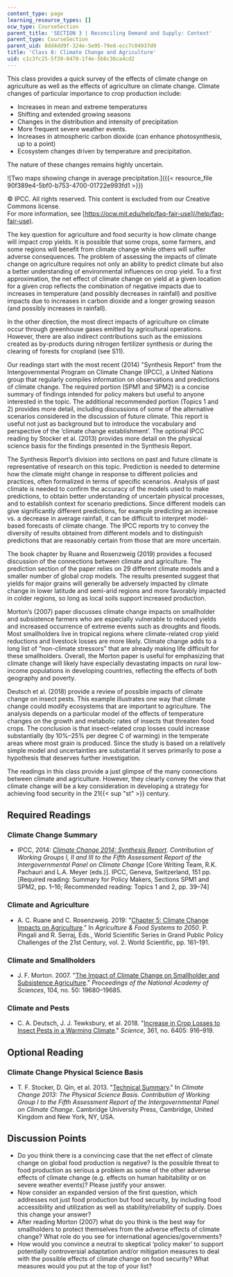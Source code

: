 ```yaml
---
content_type: page
learning_resource_types: []
ocw_type: CourseSection
parent_title: 'SECTION 3 | Reconciling Demand and Supply: Context'
parent_type: CourseSection
parent_uid: 8dd4dd9f-324e-5e95-79e8-ecc7c04937d9
title: 'Class 8: Climate Change and Agriculture'
uid: c1c3fc25-5f39-8470-1f4e-5b6c36ca4cd2
---
```


This class provides a quick survey of the effects of climate change on agriculture as well as the effects of agriculture on climate change. Climate changes of particular importance to crop production include:

*   Increases in mean and extreme temperatures
*   Shifting and extended growing seasons
*   Changes in the distribution and intensity of precipitation
*   More frequent severe weather events.
*   Increases in atmospheric carbon dioxide (can enhance photosynthesis, up to a point)
*   Ecosystem changes driven by temperature and precipitation.

The nature of these changes remains highly uncertain.

![Two maps showing change in average precipitation.]({{< resource_file 90f389e4-5bf0-b753-4700-01722e993fd1 >}})

© IPCC. All rights reserved. This content is excluded from our Creative Commons license.  
For more information, see [https://ocw.mit.edu/help/faq-fair-use](/help/faq-fair-use).

The key question for agriculture and food security is how climate change will impact crop yields. It is possible that some crops, some farmers, and some regions will benefit from climate change while others will suffer adverse consequences. The problem of assessing the impacts of climate change on agriculture requires not only an ability to predict climate but also a better understanding of environmental influences on crop yield. To a first approximation, the net effect of climate change on yield at a given location for a given crop reflects the combination of negative impacts due to increases in temperature (and possibly decreases in rainfall) and positive impacts due to increases in carbon dioxide and a longer growing season (and possibly increases in rainfall).

In the other direction, the most direct impacts of agriculture on climate occur through greenhouse gases emitted by agricultural operations. However, there are also indirect contributions such as the emissions created as by-products during nitrogen fertilizer synthesis or during the clearing of forests for cropland (see S11).

Our readings start with the most recent (2014) "Synthesis Report" from the Intergovernmental Program on Climate Change (IPCC), a United Nations group that regularly compiles information on observations and predictions of climate change. The required portion (SPM1 and SPM2) is a concise summary of findings intended for policy makers but useful to anyone interested in the topic. The additional recommended portion (Topics 1 and 2) provides more detail, including discussions of some of the alternative scenarios considered in the discussion of future climate. This report is useful not just as background but to introduce the vocabulary and perspective of the ‘climate change establishment’. The optional IPCC reading by Stocker et al. (2013) provides more detail on the physical science basis for the findings presented in the Synthesis Report.

The Synthesis Report’s division into sections on past and future climate is representative of research on this topic. Prediction is needed to determine how the climate might change in response to different policies and practices, often formalized in terms of specific scenarios. Analysis of past climate is needed to confirm the accuracy of the models used to make predictions, to obtain better understanding of uncertain physical processes, and to establish context for scenario predictions. Since different models can give significantly different predictions, for example predicting an increase vs. a decrease in average rainfall, it can be difficult to interpret model-based forecasts of climate change. The IPCC reports try to convey the diversity of results obtained from different models and to distinguish predictions that are reasonably certain from those that are more uncertain.

The book chapter by Ruane and Rosenzweig (2019) provides a focused discussion of the connections between climate and agriculture. The prediction section of the paper relies on 29 different climate models and a smaller number of global crop models. The results presented suggest that yields for major grains will generally be adversely impacted by climate change in lower latitude and semi-arid regions and more favorably impacted in colder regions, so long as local soils support increased production.

Morton’s (2007) paper discusses climate change impacts on smallholder and subsistence farmers who are especially vulnerable to reduced yields and increased occurrence of extreme events such as droughts and floods. Most smallholders live in tropical regions where climate-related crop yield reductions and livestock losses are more likely. Climate change adds to a long list of “non-climate stressors” that are already making life difficult for these smallholders. Overall, the Morton paper is useful for emphasizing that climate change will likely have especially devastating impacts on rural low-income populations in developing countries, reflecting the effects of both geography and poverty.

Deutsch et al. (2018) provide a review of possible impacts of climate change on insect pests. This example illustrates one way that climate change could modify ecosystems that are important to agriculture. The analysis depends on a particular model of the effects of temperature changes on the growth and metabolic rates of insects that threaten food crops. The conclusion is that insect-related crop losses could increase substantially (by 10%–25% per degree C of warming) in the temperate areas where most grain is produced. Since the study is based on a relatively simple model and uncertainties are substantial it serves primarily to pose a hypothesis that deserves further investigation.

The readings in this class provide a just glimpse of the many connections between climate and agriculture. However, they clearly convey the view that climate change will be a key consideration in developing a strategy for achieving food security in the 21{{< sup "st" >}} century.

Required Readings
-----------------

### Climate Change Summary

*   IPCC, 2014: _[Climate Change 2014: Synthesis Report](https://www.ipcc.ch/report/ar5/syr/)_. _Contribution of Working Groups I, II and III to the Fifth Assessment Report of the Intergovernmental Panel on Climate Change_ \[Core Writing Team, R.K. Pachauri and L.A. Meyer (eds.)\]. IPCC, Geneva, Switzerland, 151 pp. \[Required reading: Summary for Policy Makers, Sections SPM1 and SPM2, pp. 1–16; Recommended reading: Topics 1 and 2, pp. 39–74\]

### Climate and Agriculture

*   A. C. Ruane and C. Rosenzweig. 2019: "[Chapter 5: Climate Change Impacts on Agriculture](https://www.worldscientific.com/doi/abs/10.1142/9789813278356_0005)." In _Agriculture & Food Systems to 2050_. P. Pingali and R. Serraj, Eds., World Scientific Series in Grand Public Policy Challenges of the 21st Century, vol. 2. World Scientific, pp. 161–191.

###  Climate and Smallholders

*   J. F. Morton. 2007. "[The Impact of Climate Change on Smallholder and Subsistence Agriculture](https://www.pnas.org/content/104/50/19680)." _Proceedings of the National Academy of Sciences_, 104, no. 50: 19680–19685.

### Climate and Pests

*   C. A. Deutsch, J. J. Tewksbury, et al. 2018. "[Increase in Crop Losses to Insect Pests in a Warming Climate](https://science.sciencemag.org/content/361/6405/916?utm_campaign=toc_sci-mag_2018-08-30&et_rid=35093317&et_cid=2339801)." _Science_, 361, no. 6405: 916–919.

Optional Reading
----------------

### Climate Change Physical Science Basis

*   T. F. Stocker, D. Qin, et al. 2013. "[Technical Summary](https://www.ipcc.ch/report/ar5/wg1/)." In _Climate Change 2013: The Physical Science Basis. Contribution of Working Group I to the Fifth Assessment Report of the Intergovernmental Panel on Climate Change_. Cambridge University Press, Cambridge, United Kingdom and New York, NY, USA.

Discussion Points
-----------------

*   Do you think there is a convincing case that the net effect of climate change on global food production is negative? Is the possible threat to food production as serious a problem as some of the other adverse effects of climate change (e.g. effects on human habitability or on severe weather events)? Please justify your answer.
*   Now consider an expanded version of the first question, which addresses not just food production but food security, by including food accessibility and utilization as well as stability/reliability of supply. Does this change your answer?
*   After reading Morton (2007) what do you think is the best way for smallholders to protect themselves from the adverse effects of climate change? What role do you see for international agencies/governments? 
*   How would you convince a neutral to skeptical ‘policy maker’ to support potentially controversial adaptation and/or mitigation measures to deal with the possible effects of climate change on food security? What measures would you put at the top of your list?